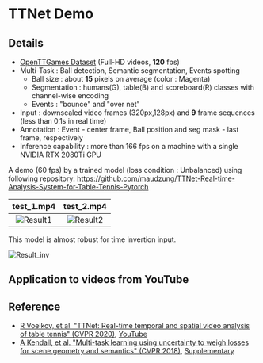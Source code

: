 [//]: # (Image References)

[image1]: media/test1_result.gif "Result1"
[image2]: media/test2_result.gif "Result2"
[image3]: media/test2_invert.gif "Result_inv"

# TTNet Demo

## Details 

* [OpenTTGames Dataset](https://lab.osai.ai/datasets/openttgames/) (Full-HD videos, **120** fps)
* Multi-Task : Ball detection, Semantic segmentation, Events spotting
    * Ball size : about **15** pixels on average (color : Magenta) 
    * Segmentation : humans(G), table(B) and scoreboard(R) classes with channel-wise encoding
    * Events : "bounce" and "over net"
* Input : downscaled video frames (320px,128px) and **9** frame sequences (less than 0.1s in real time)
* Annotation : Event - center frame, Ball position and seg mask - last frame, respectively
* Inference capability : more than 166 fps on a machine with a single NVIDIA RTX 2080Ti GPU


A demo (60 fps) by a trained model (loss condition : Unbalanced) using following repository: https://github.com/maudzung/TTNet-Real-time-Analysis-System-for-Table-Tennis-Pytorch

|       test_1.mp4    |      test_2.mp4     |
|:-------------------:|:-------------------:|
|![Result1][image1]|![Result2][image2]|

This model is almost robust for time invertion input.

![Result_inv][image3]

## Application to videos from YouTube




## Reference

* [R Voeikov, et al. "TTNet: Real-time temporal and spatial video analysis of table tennis" (CVPR 2020)](https://arxiv.org/pdf/2004.09927.pdf), [YouTube](https://www.youtube.com/watch?v=WrEYIXrHkL8)
* [A Kendall, et al. "Multi-task learning using uncertainty to weigh losses for scene geometry and semantics" (CVPR 2018)](https://arxiv.org/pdf/1705.07115.pdf), [Supplementary](https://github.com/Hui-Li/multi-task-learning-example-PyTorch)